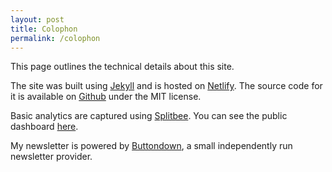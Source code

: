 ```yaml
---
layout: post
title: Colophon
permalink: /colophon
---
```


This page outlines the technical details about this site.

The site was built using [Jekyll](https://jekyllrb.com/) and is hosted on [Netlify](https://www.netlify.com/). The source code for it is available on [Github](https://github.com/vbilgin/vb-v8) under the MIT license.

Basic analytics are captured using [Splitbee](https://splitbee.io/). You can see the public dashboard [here](https://app.splitbee.io/public/victorbilgin.com).

My newsletter is powered by [Buttondown](https://buttondown.email/), a small independently run newsletter provider.